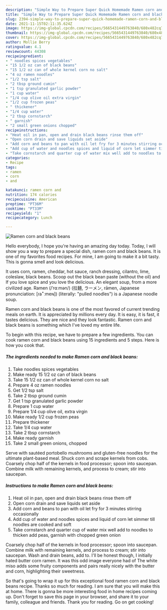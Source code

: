 ```yaml
---
description: "Simple Way to Prepare Super Quick Homemade Ramen corn and black beans"
title: "Simple Way to Prepare Super Quick Homemade Ramen corn and black beans"
slug: 2394-simple-way-to-prepare-super-quick-homemade-ramen-corn-and-black-beans
date: 2021-11-15T02:11:35.624Z
image: https://img-global.cpcdn.com/recipes/5665431449763840/680x482cq70/ramen-corn-and-black-beans-recipe-main-photo.jpg
thumbnail: https://img-global.cpcdn.com/recipes/5665431449763840/680x482cq70/ramen-corn-and-black-beans-recipe-main-photo.jpg
cover: https://img-global.cpcdn.com/recipes/5665431449763840/680x482cq70/ramen-corn-and-black-beans-recipe-main-photo.jpg
author: Mollie Berry
ratingvalue: 4.1
reviewcount: 44308
recipeingredient:
- " noodles spices vegetables"
- "15 1/2 oz can of black beans"
- "15 1/2 oz can of whole kernel corn no salt"
- "4 oz ramen noodles"
- "1/2 tsp salt"
- "2 tbsp ground cumin"
- "1 tsp granulated garlic powder"
- "1 cup water"
- "1/4 cup olive oil extra virgin"
- "1/2 cup frozen peas"
- " thickener"
- "1/4 cup water"
- "2 tbsp cornstarch"
- " garnish"
- "2 small green onions chopped"
recipeinstructions:
- "Heat oil in pan, open and drain black beans rinse them off"
- "Open corn drain and save liquids set aside"
- "Add corn and beans to pan with oil let fry for 3 minutes stirring occasionally"
- "Add cup of water and noodles spices and liquid of corn let simmer till noodles are cooked and soft"
- "Take cornstarch and quarter cup of water mix well add to noodles to thicken add peas,  garnish with chopped green onion"
categories:
- Recipe
tags:
- ramen
- corn
- and

katakunci: ramen corn and 
nutrition: 174 calories
recipecuisine: American
preptime: "PT36M"
cooktime: "PT33M"
recipeyield: "1"
recipecategory: Lunch

---
```



![Ramen corn and black beans](https://img-global.cpcdn.com/recipes/5665431449763840/680x482cq70/ramen-corn-and-black-beans-recipe-main-photo.jpg)

Hello everybody, I hope you're having an amazing day today. Today, I will show you a way to prepare a special dish, ramen corn and black beans. It is one of my favorites food recipes. For mine, I am going to make it a bit tasty. This is gonna smell and look delicious.

It uses corn, ramen, cheddar, hot sauce, ranch dressing, cilantro, lime, coleslaw, black beans. Scoop out the black bean paste (without the oil) and If you love spice and you love the delicious. An elegant soup, from a more civilized age. Ramen (/ˈrɑːmən/) (拉麺, ラーメン, rāmen, Japanese pronunciation: [ɾaꜜːmeɴ]) (literally: &#34;pulled noodles&#34;) is a Japanese noodle soup.

Ramen corn and black beans is one of the most favored of current trending meals on earth. It is appreciated by millions every day. It is easy, it is fast, it tastes delicious. They are nice and they look fantastic. Ramen corn and black beans is something which I've loved my entire life.


To begin with this recipe, we have to prepare a few ingredients. You can cook ramen corn and black beans using 15 ingredients and 5 steps. Here is how you cook that.

<!--inarticleads1-->

##### The ingredients needed to make Ramen corn and black beans:

1. Take  noodles spices vegetables
1. Make ready 15 1/2 oz can of black beans
1. Take 15 1/2 oz can of whole kernel corn no salt
1. Prepare 4 oz ramen noodles
1. Get 1/2 tsp salt
1. Take 2 tbsp ground cumin
1. Get 1 tsp granulated garlic powder
1. Prepare 1 cup water
1. Prepare 1/4 cup olive oil, extra virgin
1. Make ready 1/2 cup frozen peas
1. Prepare  thickener
1. Take 1/4 cup water
1. Take 2 tbsp cornstarch
1. Make ready  garnish
1. Take 2 small green onions, chopped


Serve with sautéed portobello mushrooms and gluten-free noodles for the ultimate plant-based meal. Shuck corn and scrape kernels from cobs. Coarsely chop half of the kernels in food processor; spoon into saucepan. Combine milk with remaining kernels, and process to cream; stir into saucepan. 

<!--inarticleads2-->

##### Instructions to make Ramen corn and black beans:

1. Heat oil in pan, open and drain black beans rinse them off
1. Open corn drain and save liquids set aside
1. Add corn and beans to pan with oil let fry for 3 minutes stirring occasionally
1. Add cup of water and noodles spices and liquid of corn let simmer till noodles are cooked and soft
1. Take cornstarch and quarter cup of water mix well add to noodles to thicken add peas,  garnish with chopped green onion


Coarsely chop half of the kernels in food processor; spoon into saucepan. Combine milk with remaining kernels, and process to cream; stir into saucepan. Wash and drain beans, add to. I&#39;ll be honest though, I initially hated butter corn ramen. It was this odd image everyone had of The white miso adds some fruity components and pairs really nicely with the butter and corn, highlighting their sweetness. 

So that's going to wrap it up for this exceptional food ramen corn and black beans recipe. Thanks so much for reading. I am sure that you will make this at home. There is gonna be more interesting food in home recipes coming up. Don't forget to save this page in your browser, and share it to your family, colleague and friends. Thank you for reading. Go on get cooking!
